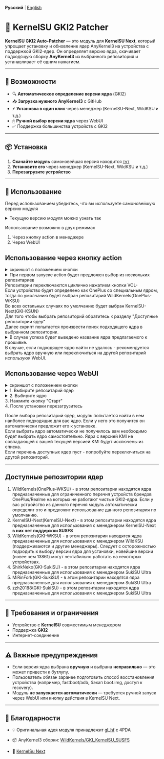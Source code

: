 **Русский** | [English](README_EN.md)

# 🧩 KernelSU GKI2 Patcher

**KernelSU GKI2 Auto-Patcher** — это модуль для **KernelSU Next**, который упрощает установку и обновление ядер AnyKernel3 на устройства с поддержкой GKI2-ядер.
Он определяет версию ядра, скачивает подходящую сборку **AnyKernel3** из выбранного репозитория и устанавливает её одним нажатием.

---

## 🔧 Возможности

- 🔍 **Автоматическое определение версии ядра** (GKI2)
- 📥 **Загрузка нужного AnyKernel3** с GitHub
- ⚡ **Установка в один клик** через менеджер (KernelSU-Next, WildKSU и т.д.)
- 🖱 **Ручной выбор версии ядра** через WebUI
- ✅ Поддержка большинства устройств с GKI2

---

## 📦 Установка

1. **Скачайте модуль** самоновейшая версия находится [тут](https://github.com/CMiSSioN/GKI_patcher_curl_ui/releases/latest)  
2. **Установите его** через менеджер (KernelSU-Next, WildKSU и т.д.)
3. **Перезагрузите устройство**  

---

## 🚀 Использование

Перед использованием убедитесь, что вы используете самоновейшую версию модуля
<details>
<summary>Текущую версию модуля можно узнать так</summary>
<IMG src="https://raw.githubusercontent.com/CMiSSioN/GKI_patcher_curl_ui/refs/heads/master/docs/images/version.png"/>
</details>

Использование возможно в двух режимах
1. Через кнопку action в менеджере
2. Через WebUI

## Использование через кнопку action
<details>
<summary>скриншот с положением кнопки</summary>
<IMG src="https://raw.githubusercontent.com/CMiSSioN/GKI_patcher_curl_ui/refs/heads/master/docs/images/action.png"/>
</details>
<details>
<summary>При первом запуске action будет предложен выбор из нескольких репозитариев</summary>
<IMG src="https://raw.githubusercontent.com/CMiSSioN/GKI_patcher_curl_ui/refs/heads/master/docs/images/action_kernel_repo.png"/>
</details>
Репозитарии переключаются циклично нажатием кнопки VOL- <br/>
Если устройство будет определено как OnePlus со специальным ядром, тогда по умолчанию будет выбран репозитарий WildKernels(OnePlus-WKSU) <br/>
Во всех остальных случаях по умолчанию будет выбран KernelSU-Next(GKI-KSUN) <br/>
Для того чтобы выбрать репозиторий обратитесь к разделу "Доступные репозитории ядер" <br/>
Далее скрипт попытается произвести поиск подходящего ядра в выбранном репозитории. 
<details>
<summary>В случае успеха будет выведено название ядра предлагаемого к прошивке.</summary>
<IMG src="https://raw.githubusercontent.com/CMiSSioN/GKI_patcher_curl_ui/refs/heads/master/docs/images/action_kernel_app.png"/>
</details>
В случае, если подходящее ядро найти не удалось - рекомендуется выбрать ядро вручную или переключиться на другой репозитарий используюя WebUI.

## Использование через WebUI
<details>
<summary>скриншот с положением кнопки</summary>
<IMG src="https://raw.githubusercontent.com/CMiSSioN/GKI_patcher_curl_ui/refs/heads/master/docs/images/webui.png"/>
</details>
<details>
<summary>1. Выбирите репозитарий ядер</summary>
<IMG src="https://raw.githubusercontent.com/CMiSSioN/GKI_patcher_curl_ui/refs/heads/master/docs/images/webui_repo_sel.png"/>
</details>
<details>
<summary>2. Выбирите ядро</summary>
<IMG src="https://raw.githubusercontent.com/CMiSSioN/GKI_patcher_curl_ui/refs/heads/master/docs/images/webui_kernel_sel.png"/>
</details>
3. Нажмите кнопку "Старт"<br/>
4. После установки перезагрузитесь<br/>

После выбора репозитарий ядер, модуль попытается найти в нем наиболее подходящие для вас ядро. Если у него это получится он автоматически предложит его к установке. <br/>
Если выбрать ядро автоматически не получилось вам необходимо будет выбрать ядро самостоятельно. Ядра с версией KMI не совпадающей с вашей текущей версией KMI будут исключены из списка. <br/>
Если перечень доступных ядер пуст - попробуйте переключиться на другой репозиторий. <br/>

---

## Доступные репозитории ядер

1. WildKernels(OnePlus-WKSU) - в этом репозитарии находятся ядра предназначенные для ограниченного перечня устройств брендов OnePlus/Realme на которых не работают чистые GKI2-ядра. Если у вас устройство из данного перечня модуль автоматически определит это и предложит использование данного репозитария по умолчанию.
2. KernelSU-Next(KernelSU-Next) - в этом репозитарии находятся ядра предназначенные для использования с менеджером KernelSU-Next **в них нет поддержки SUSFS**
3. WildKernels(GKI-WKSU) - в этом репозитарии находятся ядра предназначенные для использования с менеджером WildKSU (поддерживаются и другие менеджеры). Следует с осторожностью подходить к выбору версии ядра для установки, новейшие версии (новее чем 13861) могут нестабильно работать на некоторых устройствах. 
4. ShirkNeko(GKI-SukiSU) - в этом репозитарии находятся ядра предназначенные для использования с менеджером SukiSU Ultra
5. MiRinFork(GKI-SukiSU) - в этом репозитарии находятся ядра предназначенные для использования с менеджером SukiSU Ultra
6. zzh20188(GKI-SukiSU) - в этом репозитарии находятся ядра предназначенные для использования с менеджером SukiSU Ultra

---

## 📄 Требования и ограничения

- Устройство с **KernelSU** совместимым менеджером
- Поддержка **GKI2**
- Интернет-соединение

---

## ⚠️ Важные предупреждения

- Если версия ядра выбрана **вручную** и выбрана **неправильно** — это может привести к бутлупу.  
- Пользователь обязан заранее подготовить способ восстановления устройства (например, fastboot/adb, бэкап boot.img, доступ к recovery).  
- Модуль **не запускается автоматически** — требуется ручной запуск через WebUI или кнопку действия в KernelSU Next.

---

## 🙏 Благодарности

- 💡 Оригинальная идея модуля принадлежит [gl_hf](https://4pda.to/forum/index.php?showuser=2137182) с 4PDA  

- 📦 AnyKernel3 сборки: [WildKernels/GKI_KernelSU_SUSFS](https://github.com/WildKernels/GKI_KernelSU_SUSFS/releases)

 - 💎 [KernelSu Next](https://github.com/KernelSU-Next/KernelSU-Next)
